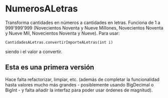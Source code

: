 ﻿# NumerosALetras
Transforma cantidades en números a cantidades en letras.
Funciona de 1 a 999'999'999 (Novecientos Noventa y Nueve Millones, Novecientos Noventa y Nueve Mil, Novecientos Noventa y Nueve).
Para usar: 
```
CantidadesALetras.convertirImporteALetras(int i)
```
siendo i el valor a convertir. 
## Esta es una primera versión
Hace falta refactorizar, limpiar, etc. (además de completar la funcionalidad hasta valores mucho más grandes - posiblemente usando BigDecimal o BigInt - y falta añadir la interfaz para poder usar órdenes de magnitud).
